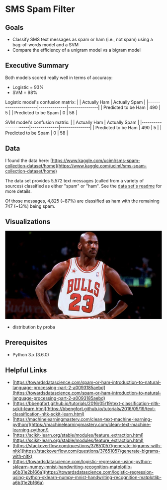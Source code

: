 # SMS Spam Filter

## Goals

* Classify SMS text messages as spam or ham (i.e., not spam) using a bag-of-words model and a SVM
* Compare the efficiency of a unigram model vs a bigram model

## Executive Summary

Both models scored really well in terms of accuracy:
* Logistic = 93%
* SVM = 98%

Logistic model's confusion matrix:
|                      | Actually Ham | Actually Spam |
|----------------------|--------------|---------------|
| Predicted to be Ham  | 490          | 5             |
| Predicted to be Spam | 0            | 58            |

SVM model's confusion matrix:
|                      | Actually Ham | Actually Spam |
|----------------------|--------------|---------------|
| Predicted to be Ham  | 490          | 5             |
| Predicted to be Spam | 0            | 58            |

## Data

I found the data here: [https://www.kaggle.com/uciml/sms-spam-collection-dataset/home](https://www.kaggle.com/uciml/sms-spam-collection-dataset/home)

The data set provides 5,572 text messages (culled from a variety of sources) classified as either "spam" or "ham". See the [data set's readme](https://raw.githubusercontent.com/chris-carbonell/Naive-Bayes-SMS-Spam-Filter/master/01_data/smsspamcollection/readme) for more details.

Of those messages, 4,825 (~87%) are classified as ham with the remaining 747 (~13%) being spam.

## Visualizations

![](https://github.com/chris-carbonell/Naive-Bayes-SMS-Spam-Filter/blob/master/assets/test.jpg?raw=true)
* distribution by proba

## Prerequisites
* Python 3.x (3.6.0)

## Helpful Links
* [https://towardsdatascience.com/spam-or-ham-introduction-to-natural-language-processing-part-2-a0093185aebd](https://towardsdatascience.com/spam-or-ham-introduction-to-natural-language-processing-part-2-a0093185aebd)
* [https://bbengfort.github.io/tutorials/2016/05/19/text-classification-nltk-sckit-learn.html](https://bbengfort.github.io/tutorials/2016/05/19/text-classification-nltk-sckit-learn.html)
* [https://machinelearningmastery.com/clean-text-machine-learning-python/](https://machinelearningmastery.com/clean-text-machine-learning-python/)
* [https://scikit-learn.org/stable/modules/feature_extraction.html](https://scikit-learn.org/stable/modules/feature_extraction.html)
* [https://stackoverflow.com/questions/37651057/generate-bigrams-with-nltk](https://stackoverflow.com/questions/37651057/generate-bigrams-with-nltk)
* [https://towardsdatascience.com/logistic-regression-using-python-sklearn-numpy-mnist-handwriting-recognition-matplotlib-a6b31e2b166a](https://towardsdatascience.com/logistic-regression-using-python-sklearn-numpy-mnist-handwriting-recognition-matplotlib-a6b31e2b166a)
